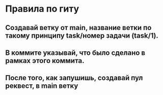 # Правила по гиту

## Создавай ветку от main, название ветки по такому принципу task/номер задачи (task/1). 
## В коммите указывай, что было сделано в рамках этого коммита. 
## После того, как запушишь, создавай пул реквест, в main ветку
